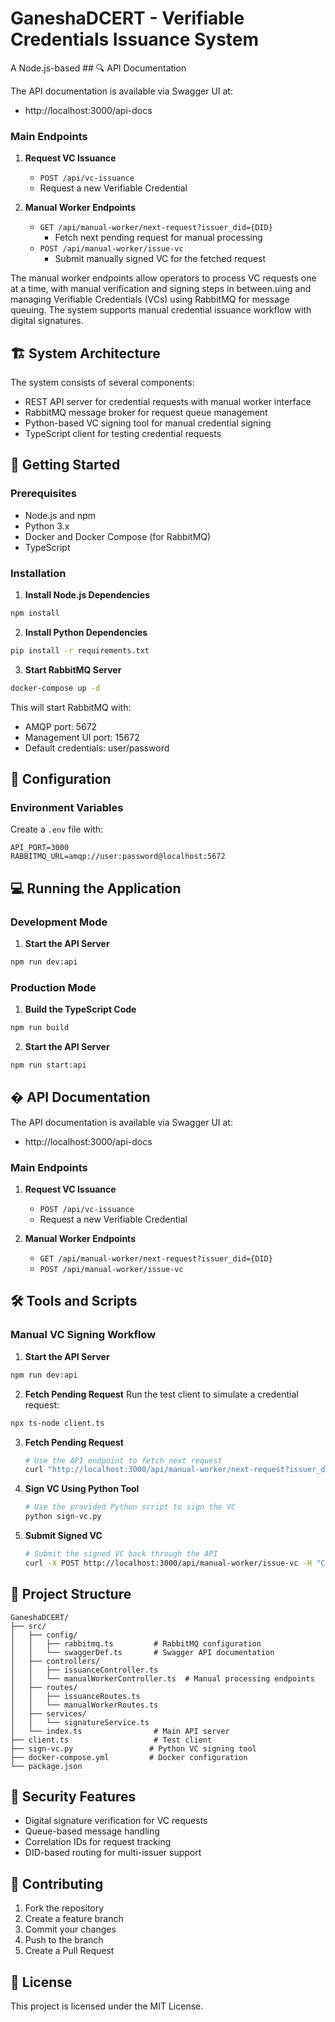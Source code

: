 # GaneshaDCERT - Verifiable Credentials Issuance System

A Node.js-based ## 🔍 API Documentation

The API documentation is available via Swagger UI at:
- http://localhost:3000/api-docs

### Main Endpoints

1. **Request VC Issuance**
   - `POST /api/vc-issuance`
   - Request a new Verifiable Credential

2. **Manual Worker Endpoints**
   - `GET /api/manual-worker/next-request?issuer_did={DID}`
     - Fetch next pending request for manual processing
   - `POST /api/manual-worker/issue-vc`
     - Submit manually signed VC for the fetched request

The manual worker endpoints allow operators to process VC requests one at a time, with manual verification and signing steps in between.uing and managing Verifiable Credentials (VCs) using RabbitMQ for message queuing. The system supports manual credential issuance workflow with digital signatures.

## 🏗️ System Architecture

The system consists of several components:
- REST API server for credential requests with manual worker interface
- RabbitMQ message broker for request queue management
- Python-based VC signing tool for manual credential signing
- TypeScript client for testing credential requests

## 🚀 Getting Started

### Prerequisites

- Node.js and npm
- Python 3.x
- Docker and Docker Compose (for RabbitMQ)
- TypeScript

### Installation

1. **Install Node.js Dependencies**
```bash
npm install
```

2. **Install Python Dependencies**
```bash
pip install -r requirements.txt
```

3. **Start RabbitMQ Server**
```bash
docker-compose up -d
```

This will start RabbitMQ with:
- AMQP port: 5672
- Management UI port: 15672
- Default credentials: user/password

## 🔧 Configuration

### Environment Variables
Create a `.env` file with:
```env
API_PORT=3000
RABBITMQ_URL=amqp://user:password@localhost:5672
```

## 💻 Running the Application

### Development Mode

1. **Start the API Server**
```bash
npm run dev:api
```

### Production Mode

1. **Build the TypeScript Code**
```bash
npm run build
```

2. **Start the API Server**
```bash
npm run start:api
```

## � API Documentation

The API documentation is available via Swagger UI at:
- http://localhost:3000/api-docs

### Main Endpoints

1. **Request VC Issuance**
   - `POST /api/vc-issuance`
   - Request a new Verifiable Credential

2. **Manual Worker Endpoints**
   - `GET /api/manual-worker/next-request?issuer_did={DID}`
   - `POST /api/manual-worker/issue-vc`

## 🛠️ Tools and Scripts

### Manual VC Signing Workflow

1. **Start the API Server**
```bash
npm run dev:api
```

2. **Fetch Pending Request**
Run the test client to simulate a credential request:
```bash
npx ts-node client.ts
```
3. **Fetch Pending Request**
   ```bash
   # Use the API endpoint to fetch next request
   curl "http://localhost:3000/api/manual-worker/next-request?issuer_did=YOUR_ISSUER_DID"
   ```

4. **Sign VC Using Python Tool**
   ```bash
   # Use the provided Python script to sign the VC
   python sign-vc.py
   ```

5. **Submit Signed VC**
   ```bash
   # Submit the signed VC back through the API
   curl -X POST http://localhost:3000/api/manual-worker/issue-vc -H "Content-Type: application/json" -d '{"jobDetails": {...}, "signedVc": {...}}'
   ```



## 📁 Project Structure

```
GaneshaDCERT/
├── src/
│   ├── config/
│   │   ├── rabbitmq.ts         # RabbitMQ configuration
│   │   └── swaggerDef.ts       # Swagger API documentation
│   ├── controllers/
│   │   ├── issuanceController.ts
│   │   └── manualWorkerController.ts  # Manual processing endpoints
│   ├── routes/
│   │   ├── issuanceRoutes.ts
│   │   └── manualWorkerRoutes.ts
│   ├── services/
│   │   └── signatureService.ts
│   └── index.ts                # Main API server
├── client.ts                   # Test client
├── sign-vc.py                 # Python VC signing tool
├── docker-compose.yml         # Docker configuration
└── package.json
```

## 🔐 Security Features

- Digital signature verification for VC requests
- Queue-based message handling
- Correlation IDs for request tracking
- DID-based routing for multi-issuer support

## 🤝 Contributing

1. Fork the repository
2. Create a feature branch
3. Commit your changes
4. Push to the branch
5. Create a Pull Request

## 📝 License

This project is licensed under the MIT License.
